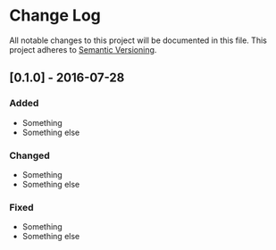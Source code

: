 # Change Log

All notable changes to this project will be documented in this file.
This project adheres to [Semantic Versioning](http://semver.org/).

## [0.1.0] - 2016-07-28

### Added

- Something
- Something else

### Changed

- Something
- Something else

### Fixed

- Something
- Something else
